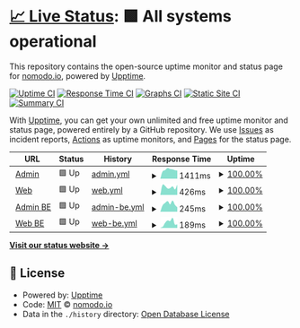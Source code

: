 # [📈 Live Status](https://status.nomodo.io): <!--live status--> **🟩 All systems operational**

This repository contains the open-source uptime monitor and status page for [nomodo.io](https://nomodo.io), powered by [Upptime](https://github.com/upptime/upptime).

[![Uptime CI](https://github.com/nomodoio/bug-free-train/workflows/Uptime%20CI/badge.svg)](https://github.com/nomodoio/bug-free-train/actions?query=workflow%3A%22Uptime+CI%22)
[![Response Time CI](https://github.com/nomodoio/bug-free-train/workflows/Response%20Time%20CI/badge.svg)](https://github.com/nomodoio/bug-free-train/actions?query=workflow%3A%22Response+Time+CI%22)
[![Graphs CI](https://github.com/nomodoio/bug-free-train/workflows/Graphs%20CI/badge.svg)](https://github.com/nomodoio/bug-free-train/actions?query=workflow%3A%22Graphs+CI%22)
[![Static Site CI](https://github.com/nomodoio/bug-free-train/workflows/Static%20Site%20CI/badge.svg)](https://github.com/nomodoio/bug-free-train/actions?query=workflow%3A%22Static+Site+CI%22)
[![Summary CI](https://github.com/nomodoio/bug-free-train/workflows/Summary%20CI/badge.svg)](https://github.com/nomodoio/bug-free-train/actions?query=workflow%3A%22Summary+CI%22)

With [Upptime](https://upptime.js.org), you can get your own unlimited and free uptime monitor and status page, powered entirely by a GitHub repository. We use [Issues](https://github.com/nomodoio/bug-free-train/issues) as incident reports, [Actions](https://github.com/nomodoio/bug-free-train/actions) as uptime monitors, and [Pages](https://status.nomodo.io) for the status page.

<!--start: status pages-->
<!-- This summary is generated by Upptime (https://github.com/upptime/upptime) -->
<!-- Do not edit this manually, your changes will be overwritten -->
<!-- prettier-ignore -->
| URL | Status | History | Response Time | Uptime |
| --- | ------ | ------- | ------------- | ------ |
| <img alt="" src="https://icons.duckduckgo.com/ip3/admin.nomodo.io.ico" height="13"> [Admin](https://admin.nomodo.io) | 🟩 Up | [admin.yml](https://github.com/nomodoio/bug-free-train/commits/HEAD/history/admin.yml) | <details><summary><img alt="Response time graph" src="./graphs/admin/response-time-week.png" height="20"> 1411ms</summary><br><a href="https://status.nomodo.io/history/admin"><img alt="Response time 614" src="https://img.shields.io/endpoint?url=https%3A%2F%2Fraw.githubusercontent.com%2Fnomodoio%2Fbug-free-train%2FHEAD%2Fapi%2Fadmin%2Fresponse-time.json"></a><br><a href="https://status.nomodo.io/history/admin"><img alt="24-hour response time 1290" src="https://img.shields.io/endpoint?url=https%3A%2F%2Fraw.githubusercontent.com%2Fnomodoio%2Fbug-free-train%2FHEAD%2Fapi%2Fadmin%2Fresponse-time-day.json"></a><br><a href="https://status.nomodo.io/history/admin"><img alt="7-day response time 1411" src="https://img.shields.io/endpoint?url=https%3A%2F%2Fraw.githubusercontent.com%2Fnomodoio%2Fbug-free-train%2FHEAD%2Fapi%2Fadmin%2Fresponse-time-week.json"></a><br><a href="https://status.nomodo.io/history/admin"><img alt="30-day response time 929" src="https://img.shields.io/endpoint?url=https%3A%2F%2Fraw.githubusercontent.com%2Fnomodoio%2Fbug-free-train%2FHEAD%2Fapi%2Fadmin%2Fresponse-time-month.json"></a><br><a href="https://status.nomodo.io/history/admin"><img alt="1-year response time 569" src="https://img.shields.io/endpoint?url=https%3A%2F%2Fraw.githubusercontent.com%2Fnomodoio%2Fbug-free-train%2FHEAD%2Fapi%2Fadmin%2Fresponse-time-year.json"></a></details> | <details><summary><a href="https://status.nomodo.io/history/admin">100.00%</a></summary><a href="https://status.nomodo.io/history/admin"><img alt="All-time uptime 100.00%" src="https://img.shields.io/endpoint?url=https%3A%2F%2Fraw.githubusercontent.com%2Fnomodoio%2Fbug-free-train%2FHEAD%2Fapi%2Fadmin%2Fuptime.json"></a><br><a href="https://status.nomodo.io/history/admin"><img alt="24-hour uptime 100.00%" src="https://img.shields.io/endpoint?url=https%3A%2F%2Fraw.githubusercontent.com%2Fnomodoio%2Fbug-free-train%2FHEAD%2Fapi%2Fadmin%2Fuptime-day.json"></a><br><a href="https://status.nomodo.io/history/admin"><img alt="7-day uptime 100.00%" src="https://img.shields.io/endpoint?url=https%3A%2F%2Fraw.githubusercontent.com%2Fnomodoio%2Fbug-free-train%2FHEAD%2Fapi%2Fadmin%2Fuptime-week.json"></a><br><a href="https://status.nomodo.io/history/admin"><img alt="30-day uptime 100.00%" src="https://img.shields.io/endpoint?url=https%3A%2F%2Fraw.githubusercontent.com%2Fnomodoio%2Fbug-free-train%2FHEAD%2Fapi%2Fadmin%2Fuptime-month.json"></a><br><a href="https://status.nomodo.io/history/admin"><img alt="1-year uptime 100.00%" src="https://img.shields.io/endpoint?url=https%3A%2F%2Fraw.githubusercontent.com%2Fnomodoio%2Fbug-free-train%2FHEAD%2Fapi%2Fadmin%2Fuptime-year.json"></a></details>
| <img alt="" src="https://icons.duckduckgo.com/ip3/nomodo.io.ico" height="13"> [Web](https://nomodo.io) | 🟩 Up | [web.yml](https://github.com/nomodoio/bug-free-train/commits/HEAD/history/web.yml) | <details><summary><img alt="Response time graph" src="./graphs/web/response-time-week.png" height="20"> 426ms</summary><br><a href="https://status.nomodo.io/history/web"><img alt="Response time 229" src="https://img.shields.io/endpoint?url=https%3A%2F%2Fraw.githubusercontent.com%2Fnomodoio%2Fbug-free-train%2FHEAD%2Fapi%2Fweb%2Fresponse-time.json"></a><br><a href="https://status.nomodo.io/history/web"><img alt="24-hour response time 530" src="https://img.shields.io/endpoint?url=https%3A%2F%2Fraw.githubusercontent.com%2Fnomodoio%2Fbug-free-train%2FHEAD%2Fapi%2Fweb%2Fresponse-time-day.json"></a><br><a href="https://status.nomodo.io/history/web"><img alt="7-day response time 426" src="https://img.shields.io/endpoint?url=https%3A%2F%2Fraw.githubusercontent.com%2Fnomodoio%2Fbug-free-train%2FHEAD%2Fapi%2Fweb%2Fresponse-time-week.json"></a><br><a href="https://status.nomodo.io/history/web"><img alt="30-day response time 282" src="https://img.shields.io/endpoint?url=https%3A%2F%2Fraw.githubusercontent.com%2Fnomodoio%2Fbug-free-train%2FHEAD%2Fapi%2Fweb%2Fresponse-time-month.json"></a><br><a href="https://status.nomodo.io/history/web"><img alt="1-year response time 230" src="https://img.shields.io/endpoint?url=https%3A%2F%2Fraw.githubusercontent.com%2Fnomodoio%2Fbug-free-train%2FHEAD%2Fapi%2Fweb%2Fresponse-time-year.json"></a></details> | <details><summary><a href="https://status.nomodo.io/history/web">100.00%</a></summary><a href="https://status.nomodo.io/history/web"><img alt="All-time uptime 100.00%" src="https://img.shields.io/endpoint?url=https%3A%2F%2Fraw.githubusercontent.com%2Fnomodoio%2Fbug-free-train%2FHEAD%2Fapi%2Fweb%2Fuptime.json"></a><br><a href="https://status.nomodo.io/history/web"><img alt="24-hour uptime 100.00%" src="https://img.shields.io/endpoint?url=https%3A%2F%2Fraw.githubusercontent.com%2Fnomodoio%2Fbug-free-train%2FHEAD%2Fapi%2Fweb%2Fuptime-day.json"></a><br><a href="https://status.nomodo.io/history/web"><img alt="7-day uptime 100.00%" src="https://img.shields.io/endpoint?url=https%3A%2F%2Fraw.githubusercontent.com%2Fnomodoio%2Fbug-free-train%2FHEAD%2Fapi%2Fweb%2Fuptime-week.json"></a><br><a href="https://status.nomodo.io/history/web"><img alt="30-day uptime 100.00%" src="https://img.shields.io/endpoint?url=https%3A%2F%2Fraw.githubusercontent.com%2Fnomodoio%2Fbug-free-train%2FHEAD%2Fapi%2Fweb%2Fuptime-month.json"></a><br><a href="https://status.nomodo.io/history/web"><img alt="1-year uptime 100.00%" src="https://img.shields.io/endpoint?url=https%3A%2F%2Fraw.githubusercontent.com%2Fnomodoio%2Fbug-free-train%2FHEAD%2Fapi%2Fweb%2Fuptime-year.json"></a></details>
| <img alt="" src="https://icons.duckduckgo.com/ip3/adminbe.nomodo.io.ico" height="13"> [Admin BE](https://adminbe.nomodo.io/health) | 🟩 Up | [admin-be.yml](https://github.com/nomodoio/bug-free-train/commits/HEAD/history/admin-be.yml) | <details><summary><img alt="Response time graph" src="./graphs/admin-be/response-time-week.png" height="20"> 245ms</summary><br><a href="https://status.nomodo.io/history/admin-be"><img alt="Response time 213" src="https://img.shields.io/endpoint?url=https%3A%2F%2Fraw.githubusercontent.com%2Fnomodoio%2Fbug-free-train%2FHEAD%2Fapi%2Fadmin-be%2Fresponse-time.json"></a><br><a href="https://status.nomodo.io/history/admin-be"><img alt="24-hour response time 133" src="https://img.shields.io/endpoint?url=https%3A%2F%2Fraw.githubusercontent.com%2Fnomodoio%2Fbug-free-train%2FHEAD%2Fapi%2Fadmin-be%2Fresponse-time-day.json"></a><br><a href="https://status.nomodo.io/history/admin-be"><img alt="7-day response time 245" src="https://img.shields.io/endpoint?url=https%3A%2F%2Fraw.githubusercontent.com%2Fnomodoio%2Fbug-free-train%2FHEAD%2Fapi%2Fadmin-be%2Fresponse-time-week.json"></a><br><a href="https://status.nomodo.io/history/admin-be"><img alt="30-day response time 197" src="https://img.shields.io/endpoint?url=https%3A%2F%2Fraw.githubusercontent.com%2Fnomodoio%2Fbug-free-train%2FHEAD%2Fapi%2Fadmin-be%2Fresponse-time-month.json"></a><br><a href="https://status.nomodo.io/history/admin-be"><img alt="1-year response time 217" src="https://img.shields.io/endpoint?url=https%3A%2F%2Fraw.githubusercontent.com%2Fnomodoio%2Fbug-free-train%2FHEAD%2Fapi%2Fadmin-be%2Fresponse-time-year.json"></a></details> | <details><summary><a href="https://status.nomodo.io/history/admin-be">100.00%</a></summary><a href="https://status.nomodo.io/history/admin-be"><img alt="All-time uptime 99.92%" src="https://img.shields.io/endpoint?url=https%3A%2F%2Fraw.githubusercontent.com%2Fnomodoio%2Fbug-free-train%2FHEAD%2Fapi%2Fadmin-be%2Fuptime.json"></a><br><a href="https://status.nomodo.io/history/admin-be"><img alt="24-hour uptime 100.00%" src="https://img.shields.io/endpoint?url=https%3A%2F%2Fraw.githubusercontent.com%2Fnomodoio%2Fbug-free-train%2FHEAD%2Fapi%2Fadmin-be%2Fuptime-day.json"></a><br><a href="https://status.nomodo.io/history/admin-be"><img alt="7-day uptime 100.00%" src="https://img.shields.io/endpoint?url=https%3A%2F%2Fraw.githubusercontent.com%2Fnomodoio%2Fbug-free-train%2FHEAD%2Fapi%2Fadmin-be%2Fuptime-week.json"></a><br><a href="https://status.nomodo.io/history/admin-be"><img alt="30-day uptime 100.00%" src="https://img.shields.io/endpoint?url=https%3A%2F%2Fraw.githubusercontent.com%2Fnomodoio%2Fbug-free-train%2FHEAD%2Fapi%2Fadmin-be%2Fuptime-month.json"></a><br><a href="https://status.nomodo.io/history/admin-be"><img alt="1-year uptime 99.90%" src="https://img.shields.io/endpoint?url=https%3A%2F%2Fraw.githubusercontent.com%2Fnomodoio%2Fbug-free-train%2FHEAD%2Fapi%2Fadmin-be%2Fuptime-year.json"></a></details>
| <img alt="" src="https://icons.duckduckgo.com/ip3/webbe.nomodo.io.ico" height="13"> [Web BE](https://webbe.nomodo.io/health) | 🟩 Up | [web-be.yml](https://github.com/nomodoio/bug-free-train/commits/HEAD/history/web-be.yml) | <details><summary><img alt="Response time graph" src="./graphs/web-be/response-time-week.png" height="20"> 189ms</summary><br><a href="https://status.nomodo.io/history/web-be"><img alt="Response time 197" src="https://img.shields.io/endpoint?url=https%3A%2F%2Fraw.githubusercontent.com%2Fnomodoio%2Fbug-free-train%2FHEAD%2Fapi%2Fweb-be%2Fresponse-time.json"></a><br><a href="https://status.nomodo.io/history/web-be"><img alt="24-hour response time 123" src="https://img.shields.io/endpoint?url=https%3A%2F%2Fraw.githubusercontent.com%2Fnomodoio%2Fbug-free-train%2FHEAD%2Fapi%2Fweb-be%2Fresponse-time-day.json"></a><br><a href="https://status.nomodo.io/history/web-be"><img alt="7-day response time 189" src="https://img.shields.io/endpoint?url=https%3A%2F%2Fraw.githubusercontent.com%2Fnomodoio%2Fbug-free-train%2FHEAD%2Fapi%2Fweb-be%2Fresponse-time-week.json"></a><br><a href="https://status.nomodo.io/history/web-be"><img alt="30-day response time 163" src="https://img.shields.io/endpoint?url=https%3A%2F%2Fraw.githubusercontent.com%2Fnomodoio%2Fbug-free-train%2FHEAD%2Fapi%2Fweb-be%2Fresponse-time-month.json"></a><br><a href="https://status.nomodo.io/history/web-be"><img alt="1-year response time 201" src="https://img.shields.io/endpoint?url=https%3A%2F%2Fraw.githubusercontent.com%2Fnomodoio%2Fbug-free-train%2FHEAD%2Fapi%2Fweb-be%2Fresponse-time-year.json"></a></details> | <details><summary><a href="https://status.nomodo.io/history/web-be">100.00%</a></summary><a href="https://status.nomodo.io/history/web-be"><img alt="All-time uptime 99.29%" src="https://img.shields.io/endpoint?url=https%3A%2F%2Fraw.githubusercontent.com%2Fnomodoio%2Fbug-free-train%2FHEAD%2Fapi%2Fweb-be%2Fuptime.json"></a><br><a href="https://status.nomodo.io/history/web-be"><img alt="24-hour uptime 100.00%" src="https://img.shields.io/endpoint?url=https%3A%2F%2Fraw.githubusercontent.com%2Fnomodoio%2Fbug-free-train%2FHEAD%2Fapi%2Fweb-be%2Fuptime-day.json"></a><br><a href="https://status.nomodo.io/history/web-be"><img alt="7-day uptime 100.00%" src="https://img.shields.io/endpoint?url=https%3A%2F%2Fraw.githubusercontent.com%2Fnomodoio%2Fbug-free-train%2FHEAD%2Fapi%2Fweb-be%2Fuptime-week.json"></a><br><a href="https://status.nomodo.io/history/web-be"><img alt="30-day uptime 100.00%" src="https://img.shields.io/endpoint?url=https%3A%2F%2Fraw.githubusercontent.com%2Fnomodoio%2Fbug-free-train%2FHEAD%2Fapi%2Fweb-be%2Fuptime-month.json"></a><br><a href="https://status.nomodo.io/history/web-be"><img alt="1-year uptime 99.90%" src="https://img.shields.io/endpoint?url=https%3A%2F%2Fraw.githubusercontent.com%2Fnomodoio%2Fbug-free-train%2FHEAD%2Fapi%2Fweb-be%2Fuptime-year.json"></a></details>

<!--end: status pages-->

[**Visit our status website →**](https://status.nomodo.io)

## 📄 License

- Powered by: [Upptime](https://github.com/upptime/upptime)
- Code: [MIT](./LICENSE) © [nomodo.io](https://nomodo.io)
- Data in the `./history` directory: [Open Database License](https://opendatacommons.org/licenses/odbl/1-0/)
